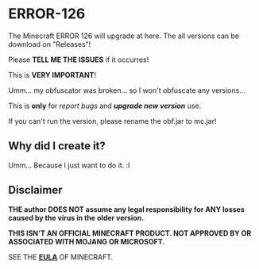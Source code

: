 # ERROR-126
The Minecraft ERROR 126 will upgrade at here. The all versions can be download on "Releases"!

Please **TELL ME THE ISSUES** if it occurres!

This is __VERY IMPORTANT__!

Umm... my obfuscator was broken... so I won't obfuscate any versions...

This is __only__ for _report bugs_ and ***upgrade new version*** use.

If you can't run the version, please rename the obf.jar to mc.jar! 
## Why did I create it?
Umm... Because I just want to do it. :l
## Disclaimer ##
**THE author DOES NOT assume any legal responsibility for ANY losses caused by the virus in the older version.**

**THIS ISN'T AN OFFICIAL MINECRAFT PRODUCT. NOT APPROVED BY OR ASSOCIATED WITH MOJANG OR MICROSOFT.**

SEE THE **[EULA](https://www.minecraft.net/en-us/eula, "The Official EULA of Minecraft")** OF MINECRAFT.
